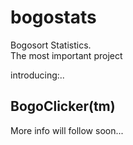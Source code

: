# bogostats
Bogosort Statistics. <br>
The most important project

introducing:..
<h2>BogoClicker(tm)</h2>
More info will follow soon...
